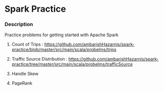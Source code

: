 # Spark Practice

### Description
Practice problems for getting started with Apache Spark



1. Count of Trips :
https://github.com/ambarishHazarnis/spark-practice/blob/master/src/main/scala/probelms/trips

2. Traffic Source Distribution : https://github.com/ambarishHazarnis/spark-practice/tree/master/src/main/scala/probelms/trafficSource

3. Handle Skew

4. PageRank
